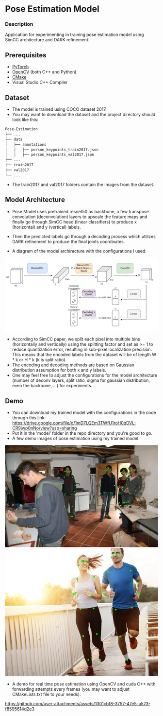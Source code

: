 # Pose Estimation Model 

### Description
Application for experimenting in training pose estimation model using SimCC architecture and DARK refinement.

## Prerequisites
- [PyTorch](https://pytorch.org/)
- [OpenCV](https://opencv.org/releases/) (both C++ and Python)
- [CMake](https://cmake.org/download/)
- Visual Studio C++ Compiler

## Dataset
- The model is trained using COCO dataset 2017.
- You may want to download the dataset and the project directory should look like this:

```bash
Pose-Estimation
├── ...
├── data
│   ├── annotations
│   │   ├── person_keypoints_train2017.json
│   │   ├── person_keypoints_val2017.json
├── ...
├── train2017
├── val2017
└── ...
```
- The train2017 and val2017 folders contain the images from the dataset.

## Model Architecture
- Pose Model uses pretrained resnet50 as backbone, a few transpose convolution (deconvolution) layers to upscale the feature maps and finally go through SimCC head (linear classifiers) to produce x (horizontal) and y (vertical) labels.

- Then the predicted labels go through a decoding process which utilizes DARK refinement to produce the final joints coordinates.
- A diagram of the model archirecture with the configurations I used:

![](./assets/Model_Architecture.png)

- According to SimCC paper, we split each pixel into multiple bins (horizontally and vertically) using the splitting factor and set as >= 1 to reduce quantization error, resulting in sub-pixel localization precision. This means that the encoded labels from the dataset will be of length W * k or H * k (k is split ratio).
- The encoding and decoding methods are based on Gaussian distribution assumption for both x and y labels.
- One may feel free to adjust the configurations for the model architecture (number of deconv layers, split ratio, sigma for gaussian distribution, even the backbone, ...) for experiments.

## Demo
- You can download my trained model with the configurations in the code through this link: https://drive.google.com/file/d/1mD7LQEm3TWfU1roH0qDVL-CR9jwp0nNo/view?usp=sharing
- Put it in the 'model' folder in the repo directory and you're good to go.
- A few demo images of pose estimation using my trained model.

![](./results/people1.jpg)
![](./results/people10.png)

- A demo for real time pose estimation using OpenCV and cuda C++ with forwarding attempts every frames (you may want to adjust CMakeLists.txt file to your needs).

https://github.com/user-attachments/assets/1301cbf8-3757-47e5-a573-f8595614d2e3

